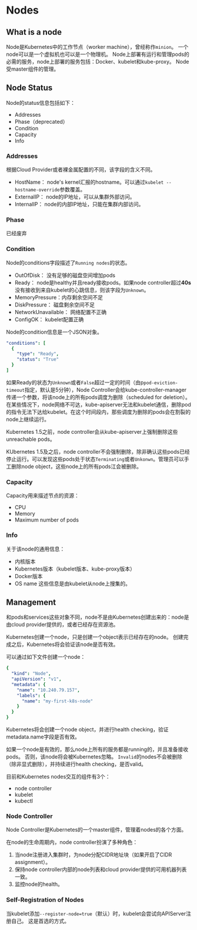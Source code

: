 # Nodes
## What is a node
Node是Kubernetes中的工作节点（worker machine），曾经称作`minion`。
一个node可以是一个虚拟机也可以是一个物理机。
Node上部署有运行和管理pods的必需的服务，node上部署的服务包括：Docker、kubelet和kube-proxy。
Node受master组件的管理。

## Node Status
Node的status信息包括如下：
* Addresses
* Phase（deprecated）
* Condition
* Capacity
* Info

### Addresses
根据Cloud Provider或者裸金属配置的不同，该字段的含义不同。
* HostName： node's kernel汇报的hostname。可以通过`kubelet --hostname-override`参数覆盖。
* ExternalIP： node的IP地址，可以从集群外部访问。
* InternalIP： node的内部IP地址，只能在集群内部访问。

### Phase
已经废弃

### Condition
Node的conditions字段描述了`Running nodes`的状态。
* OutOfDisk： 没有足够的磁盘空间增加pods
* Ready： node是healthy并且ready接收pods。如果node controller超过**40s**没有接收到来自kubelet的心跳信息，则该字段为`Unknown`。
* MemoryPressure：内存剩余空间不足
* DiskPressure： 磁盘剩余空间不足
* NetworkUnavailable： 网络配置不正确
* ConfigOK： kubelet配置正确

Node的condition信息是一个JSON对象。
```yaml
"conditions": [
  {
    "type": "Ready",
    "status": "True"
  }
]
```

如果Ready的状态为`Unknown`或者`False`超过一定的时间（由p`pod-eviction-timeout`指定，默认是5分钟），Node Controller会给kube-controller-manager传递一个参数，将该node上的所有pods调度为删除（scheduled for deletion）。
在某些情况下，node网络不可达，kube-apiserver无法和kubelet通信，删除pod的指令无法下达给kubelet。在这个时间段内，那些调度为删除的pods会在割裂的node上继续运行。

Kubernetes 1.5之前，node controller会从kube-apiserver上强制删除这些unreachable pods。

KUbernetes 1.5及之后，node controller不会强制删除，除非确认这些pods已经停止运行。可以发现这些pods处于状态`Terminating`或者`Unkonwn`。管理员可以手工删除node object，这些node上的所有pods江会被删除。

### Capacity
Capacity用来描述节点的资源：
* CPU
* Memory
* Maximum number of pods

### Info
关于该node的通用信息：
* 内核版本
* Kubernetes版本（kubelet版本、kube-proxy版本）
* Docker版本
* OS name
这些信息是由kubelet从node上搜集的。

## Management
和pods和services这些对象不同，node不是由Kubernetes创建出来的：node是由cloud provider提供的，或者已经存在资源池。

Kubernetes创建一个node，只是创建一个object表示已经存在的node。
创建完成之后，Kubernetes将会验证该node是否有效。

可以通过如下文件创建一个node：
```yaml
{
  "kind": "Node",
  "apiVersion": "v1",
  "metadata": {
    "name": "10.240.79.157",
    "labels": {
      "name": "my-first-k8s-node"
    }
  }
}
```
Kubernetes将会创建一个node object，并进行health checking，验证metadata.name字段是否有效。

如果一个node是有效的，那么node上所有的服务都是running的，并且准备接收pods。
否则，该node将会被Kubernetes忽略。
`Invalid`的nodes不会被删除（除非显式删除），并持续进行health checking，是否valid。

目前和Kubernetes nodes交互的组件有3个：
* node controller
* kubelet
* kubectl

### Node Controller
Node Controller是Kubernetes的一个master组件，管理着nodes的各个方面。

在node的生命周期内，node controller扮演了多种角色：
1. 当node注册进入集群时，为node分配CIDR地址块（如果开启了CIDR assignment）。
2. 保持node controller内部的node列表和cloud provider提供的可用机器列表一致。
3. 监控node的health。


### Self-Registration of Nodes
当kubelet添加`--register-node=true`（默认）时，kubelet会尝试向APIServer注册自己。
这是首选的方式。


